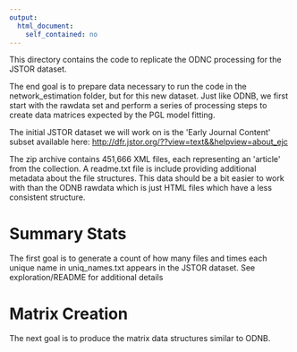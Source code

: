 ```yaml
---
output: 
  html_document: 
    self_contained: no
---
```

This directory contains the code to replicate the ODNC processing for the JSTOR dataset.

The end goal is to prepare data necessary to run the code in the network_estimation folder, but for this new dataset.  Just like ODNB, we first start with the rawdata set and perform a series of processing steps to create data matrices expected by the PGL model fitting.

The initial JSTOR dataset we will work on is the 'Early Journal Content' subset available here: http://dfr.jstor.org/??view=text&&helpview=about_ejc

The zip archive contains 451,666 XML files, each representing an 'article' from the collection.  A readme.txt file is include providing additional metadata about the file structures.  This data should be a bit easier to work with than the ODNB rawdata which is just HTML files which have a less consistent structure.

# Summary Stats

The first goal is to generate a count of how many files and times each unique name in uniq_names.txt appears in the JSTOR dataset.  See exploration/README for additional details

# Matrix Creation

The next goal is to produce the matrix data structures similar to ODNB.






